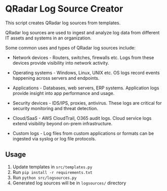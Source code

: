 # QRadar Log Source Creator

This script creates QRadar log sources from templates.

 QRadar log sources are used to ingest and analyze log data from different IT assets and systems in an organization. 

Some common uses and types of QRadar log sources include:

- Network devices - Routers, switches, firewalls etc. Logs from these devices provide visibility into network activity.

- Operating systems - Windows, Linux, UNIX etc. OS logs record events happening across servers and endpoints. 

- Applications - Databases, web servers, ERP systems. Application logs provide insight into app performance and usage.

- Security devices - IDS/IPS, proxies, antivirus. These logs are critical for security monitoring and threat detection.

- Cloud/SaaS - AWS CloudTrail, O365 audit logs. Cloud service logs extend visibility beyond on-prem infrastructure.

- Custom logs - Log files from custom applications or formats can be ingested via syslog or log file protocols. 


## Usage

1. Update templates in `src/templates.py`
2. Run `pip install -r requirements.txt` 
3. Run `python src/logsources.py`
4. Generated log sources will be in `logsources/` directory